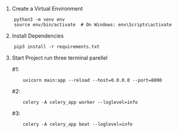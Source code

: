 1. Create a Virtual Environment

```
    python3 -m venv env
    source env/bin/activate  # On Windows: env\Scripts\activate
```

2. Install Dependencies
```
    pip3 install -r requirements.txt
```

3. Start Project
run three terminal parellel

    #1:
    ```
        uvicorn main:app --reload --host=0.0.0.0 --port=8000
    ```

    #2:
    ```
        celery -A celery_app worker --loglevel=info
    ```

    #3:
    ```
        celery -A celery_app beat --loglevel=info
    ```
